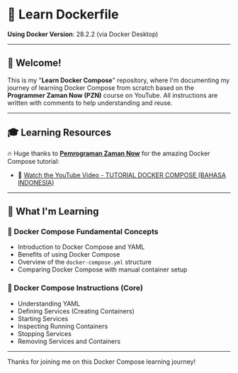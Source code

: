 # 🐳 Learn Dockerfile
**Using Docker Version**: 28.2.2 (via Docker Desktop)

---

## 👋 Welcome!

This is my "**Learn Docker Compose**" repository, where I'm documenting my journey of learning Docker Compose from scratch based on the **Programmer Zaman Now (PZN)** course on YouTube. All instructions are written with comments to help understanding and reuse.

---

## 🎓 Learning Resources

🔥 Huge thanks to [**Pemrograman Zaman Now**](https://youtube.com/@ProgrammerZamanNow) for the amazing Docker Compose tutorial:

- 🎥 [Watch the YouTube Video - TUTORIAL DOCKER COMPOSE (BAHASA INDONESIA)](https://www.youtube.com/watch?v=3nFbRd4FnRo)

---

## 📌 What I'm Learning

### 🧱 Docker Compose Fundamental Concepts
- Introduction to Docker Compose and YAML 
- Benefits of using Docker Compose  
- Overview of the `docker-compose.yml` structure  
- Comparing Docker Compose with manual container setup  

### 🧰 Docker Compose Instructions (Core)
- Understanding YAML  
- Defining Services (Creating Containers)  
- Starting Services  
- Inspecting Running Containers  
- Stopping Services  
- Removing Services and Containers  

---

Thanks for joining me on this Docker Compose learning journey!
